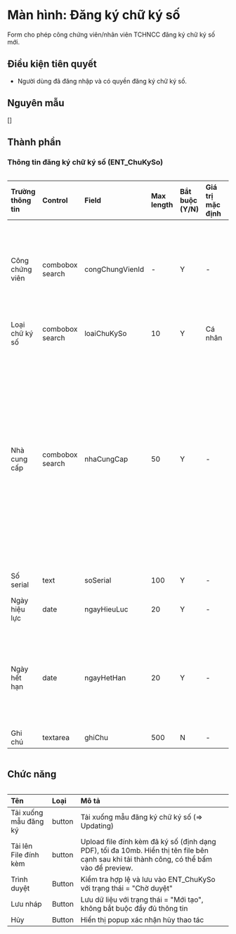 # Màn hình: Đăng ký chữ ký số
Form cho phép công chứng viên/nhân viên TCHNCC đăng ký chữ ký số mới.

## Điều kiện tiên quyết
- Người dùng đã đăng nhập và có quyền đăng ký chữ ký số.

## Nguyên mẫu
[]

## Thành phần

### Thông tin đăng ký chữ ký số (ENT_ChuKySo)

<div style="overflow-x:auto">

| Trường thông tin | Control         | Field           | Max length | Bắt buộc (Y/N) | Giá trị mặc định | Cho phép sửa (Y/N) | Mô tả                                                                                                                                                                                                                                                    |
|:-----------------|:----------------|:----------------|:-----------|:---------------|:-----------------|:-------------------|:---------------------------------------------------------------------------------------------------------------------------------------------------------------------------------------------------------------------------------------------------------|
| Công chứng viên  | combobox search | congChungVienId | -          | Y              | -                | Y                  | Hiển thị nếu loại chữ ký số = Cá nhân, chọn 1 từ danh sách công chứng viên của tổ chức công chứng. Danh sách hiển thị họ và tên                                                                                                                          |
| Loại chữ ký số   | combobox search | loaiChuKySo     | 10         | Y              | Cá nhân          | Y                  | Cá nhân / Tổ chức                                                                                                                                                                                                                                        |
| Nhà cung cấp     | combobox search | nhaCungCap      | 50         | Y              | -                | Y                  | Chọn nhà cung cấp dịch vụ từ danh sách: FPT-CA, VNPT-CA, CMC-CA, Viettel-CA, CA2, Safe-CA, SmartSugb, Newtel-CA, EFY-CA, TrustCA, NC-CA, LCS-CA, CMC-CA, EASY-CA, FASTCA, I-CA, Hilo-CA, ONE-CA, WINCA, MATBAO-CA, E-CA, MOBIFONECA, VNPAY-CA, IntrustCA |
| Số serial        | text            | soSerial        | 100        | Y              | -                | Y                  | Điền số serial                                                                                                                                                                                                                                           |
| Ngày hiệu lực    | date            | ngayHieuLuc     | 20         | Y              | -                | Y                  | Ngày bắt đầu hiệu lực của chữ ký số. Chọn từ lịch                                                                                                                                                                                                        |
| Ngày hết hạn     | date            | ngayHetHan      | 20         | Y              | -                | Y                  | Ngày hết hạn, chọn từ lịch phải lớn hơn hoặc bằng ngày hiệu lực. Hiển thị cảnh báo "Ngày hết hạn không hợp lệ" nếu không đúng quy tắc                                                                                                                    |
| Ghi chú          | textarea        | ghiChu          | 500        | N              | -                | Y                  | Ghi chú dùng                                                                                                                                                                                                                                             |
</div>

## Chức năng

<div style="overflow-x:auto">

| Tên                   | Loại   | Mô tả                                                                                                                                     |
|:----------------------|:-------|:------------------------------------------------------------------------------------------------------------------------------------------|
| Tải xuống mẫu đăng ký | button | Tải xuống mẫu đăng ký chữ ký số (=> Updating)                                                                                             |
| Tải lên File đính kèm | button | Upload file đính kèm đã ký số (định dạng PDF), tối đa 10mb. Hiển thị tên file bên cạnh sau khi tải thành công, có thể bấm vào để preview. |
| Trình duyệt           | Button | Kiểm tra hợp lệ và lưu vào ENT_ChuKySo với trạng thái = "Chờ duyệt"                                                                       |
| Lưu nháp              | Button | Lưu dữ liệu với trạng thái = "Mới tạo", không bắt buộc đầy đủ thông tin                                                                   |
| Hủy                   | Button | Hiển thị popup xác nhận hủy thao tác                                                                                                      |

</div>
